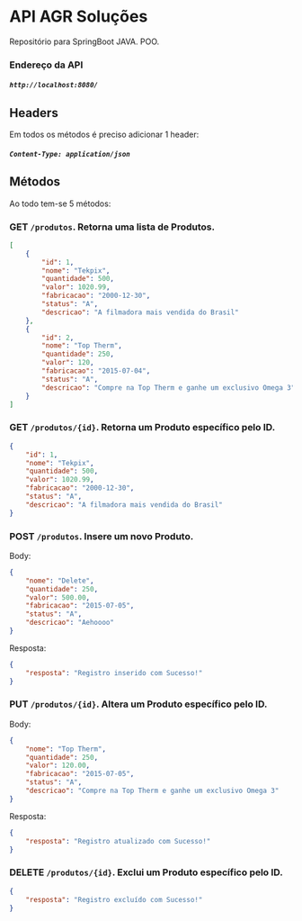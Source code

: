 # API AGR Soluções
Repositório para SpringBoot JAVA. POO.
### Endereço da API
##### `http://localhost:8080/`

## Headers
Em todos os métodos é preciso adicionar 1 header:
##### `Content-Type: application/json`

## Métodos
Ao todo tem-se 5 métodos:

### GET `/produtos`. Retorna uma lista de Produtos.
``` json
[
    {
        "id": 1,
        "nome": "Tekpix",
        "quantidade": 500,
        "valor": 1020.99,
        "fabricacao": "2000-12-30",
        "status": "A",
        "descricao": "A filmadora mais vendida do Brasil"
    },
    {
        "id": 2,
        "nome": "Top Therm",
        "quantidade": 250,
        "valor": 120,
        "fabricacao": "2015-07-04",
        "status": "A",
        "descricao": "Compre na Top Therm e ganhe um exclusivo Omega 3"
    }
]
```

### GET `/produtos/{id}`. Retorna um Produto específico pelo ID.
``` json
{
    "id": 1,
    "nome": "Tekpix",
    "quantidade": 500,
    "valor": 1020.99,
    "fabricacao": "2000-12-30",
    "status": "A",
    "descricao": "A filmadora mais vendida do Brasil"
}
```
### POST `/produtos`. Insere um novo Produto.
Body:
``` json
{
	"nome": "Delete",
	"quantidade": 250,
	"valor": 500.00,
	"fabricacao": "2015-07-05",
	"status": "A",
	"descricao": "Aehoooo"
}
```
Resposta:
``` json
{
    "resposta": "Registro inserido com Sucesso!"
}
```
### PUT `/produtos/{id}`. Altera um Produto específico pelo ID.
Body:
``` json
{
	"nome": "Top Therm",
	"quantidade": 250,
	"valor": 120.00,
	"fabricacao": "2015-07-05",
	"status": "A",
	"descricao": "Compre na Top Therm e ganhe um exclusivo Omega 3"
}
```
Resposta:
``` json
{
    "resposta": "Registro atualizado com Sucesso!"
}
```
### DELETE `/produtos/{id}`. Exclui um Produto específico pelo ID.
``` json
{
    "resposta": "Registro excluído com Sucesso!"
}
```
